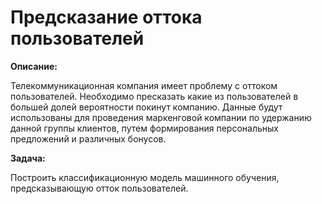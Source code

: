 # Предсказание оттока пользователей
**Описание:**

Телекоммуникационная компания имеет проблему с оттоком пользователей. Необходимо пресказать какие из пользователей в большей долей вероятности покинут компанию. Данные будут использованы для проведения маркенговой компании по удержанию данной группы клиентов, путем формирования персональных предложений и различных бонусов.

**Задача:**

Построить классификационную модель машинного обучения, предсказывающую отток пользователей.


